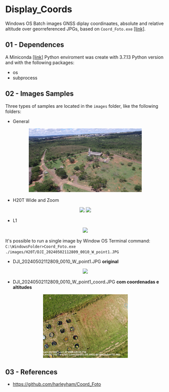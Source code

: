 # Display_Coords
Windows OS Batch images GNSS diplay coordinaates, absolute and relative altitude over georreferenced JPGs, based on `Coord_Foto.exe` [[link]](https://github.com/harleyham/Coord_Foto).

## 01 - Dependences

A Miniconda [[link]](https://docs.conda.io/projects/miniconda/en/latest/miniconda-install.html) Python enviroment was create with 3.7.13 Python version and with the following packages:
* os
* subprocess

## 02 - Images Samples

Three types of samples are located in the `images` folder, like the following folders:

* General
<p align="center">
  <img height=200px src="./images/General/DJI_0425.JPG" />  
</p>

* H20T Wide and Zoom
<p align="center">
  <img height=200px src="./images/H20T/DJI_20240502112826_0019_W_point3.JPG" />
  <img height=200px src="./images/H20T/DJI_20240502112826_0019_Z_point3.JPG" />  
</p>

* L1
<p align="center">
  <img height=200px src="./images/L1/DJI_20240302212304_0030.JPG" />  
</p>

It's possible to run a single image by Window OS Terminal command:
`C:\WindowsFolder>Coord_Foto.exe ./images/H20T/DJI_20240502112809_0010_W_point1.JPG`

* DJI_20240502112809_0010_W_point1.JPG **original**
<p align="center">
  <img height=200px src="./images/H20T/DJI_20240502112809_0010_W_point1.JPG" />  
</p>

* DJI_20240502112809_0010_W_point1_coord.JPG **com coordenadas e altitudes**
<p align="center">
  <img height=200px src="./images/H20T/DJI_20240502112809_0010_W_point1_coord.JPG" />  
</p>

## 03 - References

 * https://github.com/harleyham/Coord_Foto